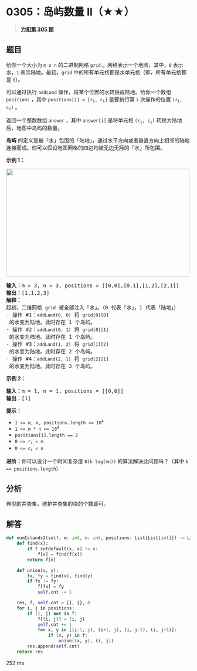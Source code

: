 # 0305：岛屿数量 II（★★）


> <u>**[力扣第 305 题](https://leetcode.cn/problems/number-of-islands-ii/)**</u>

## 题目

<p>给你一个大小为 <code>m x n</code> 的二进制网格 <code>grid</code> 。网格表示一个地图，其中，<code>0</code> 表示水，<code>1</code> 表示陆地。最初，<code>grid</code> 中的所有单元格都是水单元格（即，所有单元格都是 <code>0</code>）。</p>

<p>可以通过执行 <code>addLand</code> 操作，将某个位置的水转换成陆地。给你一个数组 <code>positions</code> ，其中 <code>positions[i] = [r<sub>i</sub>, c<sub>i</sub>]</code> 是要执行第 <code>i</code> 次操作的位置 <code>(r<sub>i</sub>, c<sub>i</sub>)</code> 。</p>

<p>返回一个整数数组 <code>answer</code> ，其中 <code>answer[i]</code> 是将单元格 <code>(r<sub>i</sub>, c<sub>i</sub>)</code> 转换为陆地后，地图中岛屿的数量。</p>

<p><strong>岛屿</strong> 的定义是被「水」包围的「陆地」，通过水平方向或者垂直方向上相邻的陆地连接而成。你可以假设地图网格的四边均被无边无际的「水」所包围。</p>


<p><strong>示例 1：</strong></p>
<img alt="" src="https://assets.leetcode.com/uploads/2021/03/10/tmp-grid.jpg" style="width: 500px; height: 294px;" />
<pre>
<strong>输入：</strong>m = 3, n = 3, positions = [[0,0],[0,1],[1,2],[2,1]]
<strong>输出：</strong>[1,1,2,3]
<strong>解释：</strong>
起初，二维网格 <code>grid</code> 被全部注入「水」。（0 代表「水」，1 代表「陆地」）
- 操作 #1：<code>addLand(0, 0)</code> 将 <code>grid[0][0]</code> 的水变为陆地。此时存在 1 个岛屿。
- 操作 #2：<code>addLand(0, 1)</code> 将 <code>grid[0][1]</code> 的水变为陆地。此时存在 1 个岛屿。
- 操作 #3：<code>addLand(1, 2)</code> 将 <code>grid[1][2]</code> 的水变为陆地。此时存在 2 个岛屿。
- 操作 #4：<code>addLand(2, 1)</code> 将 <code>grid[2][1]</code> 的水变为陆地。此时存在 3 个岛屿。
</pre>

<p><strong>示例 2：</strong></p>

<pre>
<strong>输入：</strong>m = 1, n = 1, positions = [[0,0]]
<strong>输出：</strong>[1]
</pre>



<p><strong>提示：</strong></p>

<ul>
<li><code>1 &lt;= m, n, positions.length &lt;= 10<sup>4</sup></code></li>
<li><code>1 &lt;= m * n &lt;= 10<sup>4</sup></code></li>
<li><code>positions[i].length == 2</code></li>
<li><code>0 &lt;= r<sub>i</sub> &lt; m</code></li>
<li><code>0 &lt;= c<sub>i</sub> &lt; n</code></li>
</ul>



<p><strong>进阶：</strong>你可以设计一个时间复杂度 <code>O(k log(mn))</code> 的算法解决此问题吗？（其中 <code>k == positions.length</code>）</p>


## 分析

典型的并查集，维护并查集的块的个数即可。

## 解答

```python
def numIslands2(self, m: int, n: int, positions: List[List[int]]) -> List[int]:
    def find(x):
        if f.setdefault(x, x) != x:
            f[x] = find(f[x])
        return f[x]

    def union(x, y):
        fx, fy = find(x), find(y)
        if fx != fy:
            f[fx] = fy
            self.cnt -= 1

    res, f, self.cnt = [], {}, 0
    for i, j in positions:
        if (i, j) not in f:
            f[(i, j)] = (i, j)
            self.cnt += 1
            for x, y in [(i-1, j), (i+1, j), (i, j-1), (i, j+1)]:
                if (x, y) in f:
                    union((x, y), (i, j))
        res.append(self.cnt)
    return res
```
252 ms

